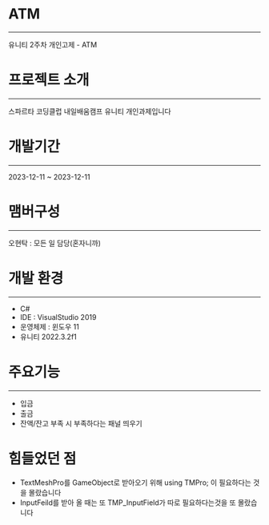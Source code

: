 # ATM
----
유니티 2주차 개인고제 - ATM
# 프로젝트 소개
----
스파르타 코딩클럽 내일배움캠프 유니티 개인과제입니다
# 개발기간 
----
2023-12-11 ~ 2023-12-11
# 맴버구성 
----
오현탁 : 모든 일 담당(혼자니까)

# 개발 환경
----
* C#
* IDE : VisualStudio 2019
* 운영체제 : 윈도우 11
* 유니티 2022.3.2f1

# 주요기능 
----
* 입금
* 출금
* 잔액/잔고 부족 시 부족하다는 패널 띄우기

# 힘들었던 점
* TextMeshPro를 GameObject로 받아오기 위해 using TMPro; 이 필요하다는 것을 몰랐습니다
* InputFeild를 받아 올 때는 또 TMP_InputField가 따로 필요하다는것을 또 몰랐습니다
